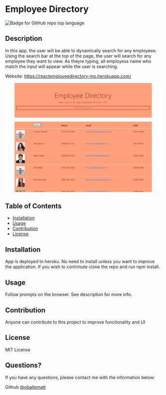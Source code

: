 # Employee Directory
  
  ![Badge for GitHub repo top language](https://img.shields.io/github/languages/top/oballematt/React-Employee-Directory?style=flat&logo=appveyor) 
  

  ## Description

  In this app, the user will be able to dynamically search for any employeee. Using the search bar at the top of the page, the user will search for any employee they want to view. As theyre typing, all employess name who match the input will appear while the user is searching. 
  
  Website: https://reactemployeedirectory-mo.herokuapp.com/

  ![Directory](src/images/directory.PNG)
  
  ## Table of Contents
  * [Installation](#installation)
  * [Usage](#usage)
  * [Contribution](#contribution)
  * [License](#license)
  ## Installation
  
  App is deployed to heroku. No need to install unless you want to improve the application. If you wish to contrinute clone the repo and run npm install.
  
  
  ## Usage
  
  Follow prompts on the browser. See description for more info.
  
  
  ## Contribution
  
  Anyone can contribute to this project to improve functionality and UI
  
  
  ## License
  
  MIT License
  
  
  ## Questions?
  
  If you have any questions, please contact me with the information below:

  Github [@oballematt](https://github.com/oballematt)
  
